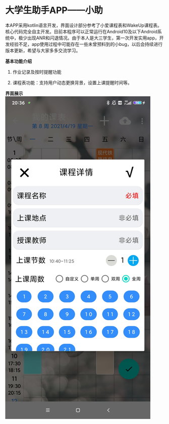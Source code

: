 # 大学生助手APP——小助
本APP采用kotlin语言开发，界面设计部分参考了小爱课程表和WakeUp课程表。核心代码完全自主开发。目前本程序可以正常运行在Android10及以下Android系统中，极少出现ANR和闪退情况。由于本人是大三学生，第一次开发实用app，开发经验不足，app使用过程中可能存在一些未曾预料到的小bug，以后会持续进行版本更新，希望与大家多多交流学习。

**基本功能介绍**

1. 作业记录及按时提醒功能
   
2. 课程表功能：支持用户动态更换背景，设置上课提醒时间等。

**界面展示**
![Image text](https://github.com/FallingStars-5/MyImages/blob/main/images/add_course.jpg)
